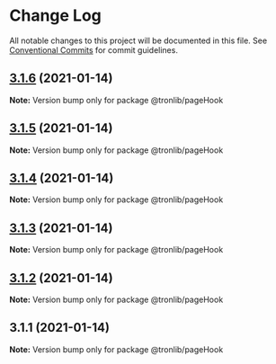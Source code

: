 # Change Log

All notable changes to this project will be documented in this file.
See [Conventional Commits](https://conventionalcommits.org) for commit guidelines.

## [3.1.6](https://github.com/Onotoko/tronlib/compare/@tronlib/pageHook@3.1.5...@tronlib/pageHook@3.1.6) (2021-01-14)

**Note:** Version bump only for package @tronlib/pageHook





## [3.1.5](https://github.com/Onotoko/tronlib/compare/@tronlib/pageHook@3.1.4...@tronlib/pageHook@3.1.5) (2021-01-14)

**Note:** Version bump only for package @tronlib/pageHook





## [3.1.4](https://github.com/Onotoko/tronlib/compare/@tronlib/pageHook@3.1.3...@tronlib/pageHook@3.1.4) (2021-01-14)

**Note:** Version bump only for package @tronlib/pageHook





## [3.1.3](https://github.com/Onotoko/tronlib/compare/@tronlib/pageHook@3.1.2...@tronlib/pageHook@3.1.3) (2021-01-14)

**Note:** Version bump only for package @tronlib/pageHook





## [3.1.2](https://github.com/Onotoko/tronlib/compare/@tronlib/pageHook@3.1.1...@tronlib/pageHook@3.1.2) (2021-01-14)

**Note:** Version bump only for package @tronlib/pageHook





## 3.1.1 (2021-01-14)

**Note:** Version bump only for package @tronlib/pageHook
